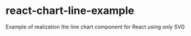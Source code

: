 # react-chart-line-example
Example of realization the line chart component for React using only SVG
